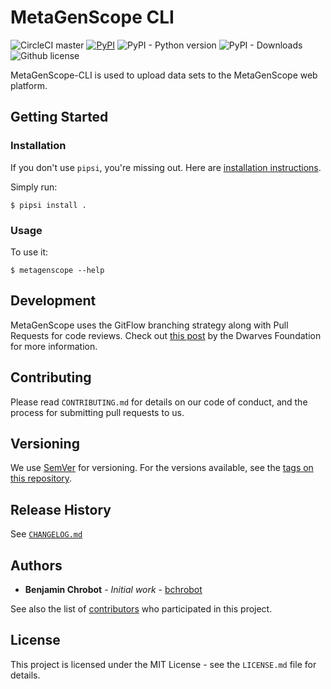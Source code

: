 # MetaGenScope CLI

![CircleCI master](https://img.shields.io/circleci/project/github/LongTailBio/python-metagenscope/master.svg)
[![PyPI](https://img.shields.io/pypi/v/metagenscope.svg)](https://pypi.org/project/metagenscope/)
![PyPI - Python version](https://img.shields.io/pypi/pyversions/Django.svg)
![PyPI - Downloads](https://img.shields.io/pypi/dm/metagenscope.svg)
![Github license](https://img.shields.io/github/license/longtailbio/python-metagenscope.svg)

MetaGenScope-CLI is used to upload data sets to the MetaGenScope web platform.

## Getting Started

### Installation

If you don't use `pipsi`, you're missing out.
Here are [installation instructions](https://github.com/mitsuhiko/pipsi#readme).

Simply run:

    $ pipsi install .


### Usage

To use it:

    $ metagenscope --help

## Development

MetaGenScope uses the GitFlow branching strategy along with Pull Requests for code reviews. Check out [this post](https://devblog.dwarvesf.com/post/git-best-practices/) by the Dwarves Foundation for more information.

## Contributing

Please read `CONTRIBUTING.md` for details on our code of conduct, and the process for submitting pull requests to us.

## Versioning

We use [SemVer](http://semver.org/) for versioning. For the versions available, see the [tags on this repository][project-tags].

## Release History

See [`CHANGELOG.md`](CHANGELOG.md)

## Authors

* **Benjamin Chrobot** - _Initial work_ - [bchrobot](https://github.com/bchrobot)

See also the list of [contributors][contributors] who participated in this project.

## License

This project is licensed under the MIT License - see the `LICENSE.md` file for details.


[project-tags]: https://github.com/longtailbio/python-metagenscope/tags
[contributors]: https://github.com/longtailbio/python-metagenscope/contributors
